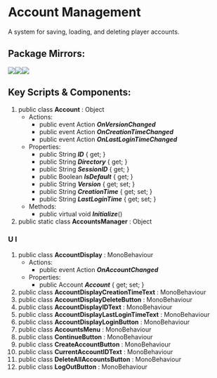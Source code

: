 # Account Management
A system for saving, loading, and deleting player accounts.

## Package Mirrors:
[<img src='https://img.itch.zone/aW1nLzEzNzQ2ODg3LnBuZw==/original/npRUfq.png'>](https://github.com/Iron-Mountain-Software/account-management.git)[<img src='https://img.itch.zone/aW1nLzEzNzQ2ODkyLnBuZw==/original/Fq0ORM.png'>](https://www.npmjs.com/package/com.iron-mountain.account-management)[<img src='https://img.itch.zone/aW1nLzEzNzQ2ODk4LnBuZw==/original/Rv4m96.png'>](https://iron-mountain.itch.io/account-management)
## Key Scripts & Components:
1. public class **Account** : Object
   * Actions: 
      * public event Action ***OnVersionChanged*** 
      * public event Action ***OnCreationTimeChanged*** 
      * public event Action ***OnLastLoginTimeChanged*** 
   * Properties: 
      * public String ***ID***  { get; }
      * public String ***Directory***  { get; }
      * public String ***SessionID***  { get; }
      * public Boolean ***IsDefault***  { get; }
      * public String ***Version***  { get; set; }
      * public String ***CreationTime***  { get; set; }
      * public String ***LastLoginTime***  { get; set; }
   * Methods: 
      * public virtual void ***Initialize***()
1. public static class **AccountsManager** : Object
### U I
1. public class **AccountDisplay** : MonoBehaviour
   * Actions: 
      * public event Action ***OnAccountChanged*** 
   * Properties: 
      * public Account ***Account***  { get; set; }
1. public class **AccountDisplayCreationTimeText** : MonoBehaviour
1. public class **AccountDisplayDeleteButton** : MonoBehaviour
1. public class **AccountDisplayIDText** : MonoBehaviour
1. public class **AccountDisplayLastLoginTimeText** : MonoBehaviour
1. public class **AccountDisplayLoginButton** : MonoBehaviour
1. public class **AccountsMenu** : MonoBehaviour
1. public class **ContinueButton** : MonoBehaviour
1. public class **CreateAccountButton** : MonoBehaviour
1. public class **CurrentAccountIDText** : MonoBehaviour
1. public class **DeleteAllAccountsButton** : MonoBehaviour
1. public class **LogOutButton** : MonoBehaviour
